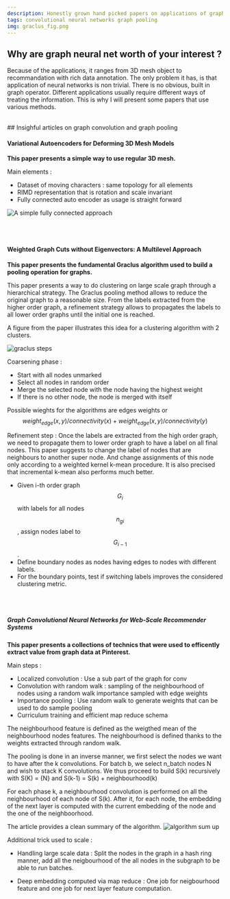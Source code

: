 ```yaml
---
description: Honestly grown hand picked papers on applications of graph convolution
tags: convolutional neural networks graph pooling 
img: graclus_fig.png
---
```


## Why are graph neural net worth of your interest ?

Because of the applications, it ranges from 3D mesh object to recommandation with rich data annotation.
The only problem it has, is that application of neural networks is non trivial. There is no obvious, built in graph operator.
Different applications usually require different ways of treating the information.
This is why I will present some papers that use various methods.


<br/>
## Insighful articles on graph convolution and graph pooling

#### Variational Autoencoders for Deforming 3D Mesh Models

__This paper presents a simple way to use regular 3D mesh.__

Main elements : 
- Dataset of moving characters : same topology for all elements
- RIMD representation that is rotation and scale invariant
- Fully connected auto encoder as usage is straight forward

![A simple fully connected approach]({{site.baseurl}}/assets/images/simple_autoencoder.png)


<br/><br/>
#### Weighted Graph Cuts without Eigenvectors: A Multilevel Approach

__This paper presents the fundamental Graclus algorithm used to build a pooling operation for graphs.__

This paper presents a way to do clustering on large scale graph through a hierarchical strategy.
The Graclus pooling method allows to reduce the original graph to a reasonable size. From the labels extracted from the higher order graph, a refinement strategy allows to propagates the labels to all lower order graphs until the initial one is reached.

A figure from the paper illustrates this idea for a clustering algorithm with 2 clusters.

![graclus steps]({{site.baseurl}}/assets/images/graclus_fig.png)

Coarsening phase : 
- Start with all nodes unmarked
- Select all nodes in random order
- Merge the selected node with the node having the highest weight
- If there is no other node, the node is merged with itself

Possible wieghts for the algorithms are edges weights or 
$$ weight_{edge}(x, y) / connectivity(x) + weight_{edge}(x, y) / connectivity(y) $$

Refinement step :
Once the labels are extracted from the high order graph, we need to propagate them to lower order graph to have a label on all final nodes.
This paper suggests to change the label of nodes that are neighbours to another super node. And change assignments of this node only according to a weighted kernel k-mean procedure. It is also precised that incremental k-mean also performs much better.

- Given i-th order graph $$ G_i $$ with labels for all nodes $$ n_{gi} $$, assign nodes label to $$ G_{i-1} $$.
- Define boundary nodes as nodes having edges to nodes with different labels.
- For the boundary points, test if switching labels improves the considered clustering metric.

<br/><br/>
##### Graph Convolutional Neural Networks for Web-Scale Recommender Systems

__This paper presents a collections of technics that were used to efficently extract value from graph data at Pinterest.__

Main steps : 
- Localized convolution : Use a sub part of the graph for conv
- Convolution with random walk : sampling of the neighbourhood of nodes using a random walk importance sampled with edge weights
- Importance pooling : Use random walk to generate weights that can be used to do sample pooling
- Curriculum training and efficient map reduce schema


The neighbourhood feature is defined as the weigthed mean of the neighbourhood nodes features. The neighbourhood is defined thanks to the weights extracted through random walk.

The pooling is done in an inverse manner, we first select the nodes we want to have after the k convolutions. 
For batch b, we select n_batch nodes N and wish to stack K convolutions. 
We thus proceed to build S(k) recursively with S(K) = {N} and S(k-1) = S(k) + neighbourhood(k)

For each phase k, a neighbourhood convolution is performed on all the neighbourhood of each node of S(k).
After it, for each node, the embedding of the next layer is computed with the current embedding of the node and the one of the neighboorhood.

The article provides a clean summary of the algorithm.
![algorithm sum up]({{site.baseurl}}/assets/images/Algorithm_2.png)

Additional trick used to scale :
- Handling large scale data : 
Split the nodes in the graph in a hash ring manner, add all the neigbourhood of the all nodes in the subgraph to be able to run batches.

- Deep embedding computed via map reduce : 
One job for neigbourhood feature and one job for next layer feature computation.



